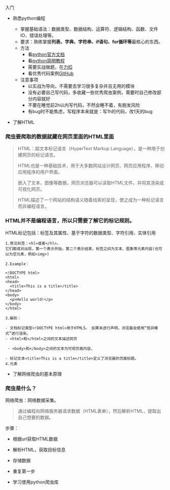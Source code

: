 入门

- 熟悉python编程
   - 掌握基础语法：数据类型、数据结构、运算符、逻辑结构、函数、文件IO、错误处理等。
   - 要求：熟练掌握**列表、字典、字符串、if语句、for循环等**最核心的东西。
   - 方法
      - 看[python官方文档](https://docs.python.org/zh-cn/3/)
      - 看[python简明教程](https://learnku.com/docs/byte-of-python/2018)
      - 需要实战做题，在[力扣](https://leetcode.cn/)
      - 看优秀代码案例[GitHub](https://github.com)
   - 注意事项
      - 以实战为导向，不需要去学习很多复杂并且无用的模块
      - 没有必要自己写代码，多收藏一些优秀爬虫案例，需要时自己修改部分内容就好
      - 不要在睡觉前2h以内写代码，不然会睡不着，有脱发风险
      - 有bug时不能焦虑，写程序本来就是：写1h的代码，改1天的bug

- 了解HTML

### 爬虫要爬取的数据就藏在网页里面的HTML里面

>HTML：超文本标记语言（HyperText Markup Language），是一种用于创建网页的标记语言。
>
>HTML也是一种基础技术，用于大多数网站设计网页、网页应用程序、移动应用程序的用户界面。
>
>嵌入了文本、图像等数据，网页浏览器可以读取HTML文件，并将其渲染成可视化网页。
>
>HTML描述了一个网站的结构语义随着线索的呈现，使之成为一种标记语言而非编程语言。

### HTML并不是编程语言，所以只需要了解它的标记规则。
 
HTML标记包括：标签及其属性、基于字符的数据类型、字符引用、实体引用

  ```
1.常见标签：<hl>或者</hl>。
它们都成对出现，第一个表示开始，第二个表示结束，标签之间为文本、图象等元素内容(也可以为空元素，例如<img>)

2.Example：  

<!DOCTYPE html>
<html>
  <head>
    <title>This is a title</title>
  </head>
  <body>
    <p>Hello world!</p>
  </body>
</html>

3.解析：

 - 文档标记类型<!DOCTYPE html>用于HTML5。 如果未进行声明，浏览器会使用“怪异模式”进行渲染。
- <html>和</html>之间的文本描述网页
   
   - <body>和</body>之间的文本为可视页面内容。
  
  - 标记文本<title>This is a title</title>定义了浏览器的页面标题。
4.元素
 ```
- 了解网络爬虫的基本原理

### 爬虫是什么？

网络爬虫：网络数据采集。

>通过编程向网络服务器请求数据（HTML表单），然后解析HTML，提取出自己想要的数据。

步骤：
  - 根据url获取HTML数据
  - 解析HTML，获取目标信息
  - 存储数据
  - 重复第一步

- 学习使用python爬虫库



